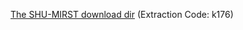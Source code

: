 


[The SHU-MIRST download dir](https://pan.baidu.com/s/1aGlKdpbQ5yxrgl50qtkdrg?pwd=k176) (Extraction Code: k176)
